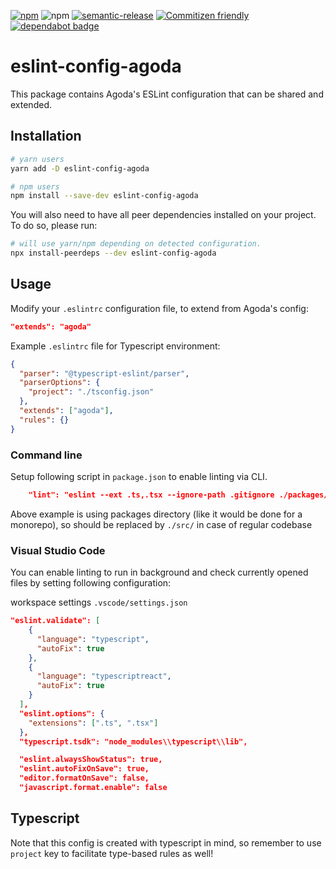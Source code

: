[![npm](https://img.shields.io/npm/v/eslint-config-agoda)](https://www.npmjs.com/package/eslint-config-agoda)
![npm](https://img.shields.io/npm/dw/eslint-config-agoda)
[![semantic-release](https://img.shields.io/badge/%20%20%F0%9F%93%A6%F0%9F%9A%80-semantic--release-e10079.svg)](https://github.com/semantic-release/semantic-release)
[![Commitizen friendly](https://img.shields.io/badge/commitizen-friendly-brightgreen.svg)](http://commitizen.github.io/cz-cli/)
[![dependabot badge](https://badgen.net/dependabot/agoda-com/eslint-config-agoda/?icon=dependabot.svg)](https://dependabot.com/)

# eslint-config-agoda

This package contains Agoda's ESLint configuration that can be shared and
extended.

## Installation

```sh
# yarn users
yarn add -D eslint-config-agoda

# npm users
npm install --save-dev eslint-config-agoda
```

You will also need to have all peer dependencies installed on your project. To
do so, please run:

```sh
# will use yarn/npm depending on detected configuration.
npx install-peerdeps --dev eslint-config-agoda
```

## Usage

Modify your `.eslintrc` configuration file, to extend from Agoda's config:

```json
"extends": "agoda"
```

Example `.eslintrc` file for Typescript environment:

```json
{
  "parser": "@typescript-eslint/parser",
  "parserOptions": {
    "project": "./tsconfig.json"
  },
  "extends": ["agoda"],
  "rules": {}
}
```

### Command line

Setup following script in `package.json` to enable linting via CLI.

```json
    "lint": "eslint --ext .ts,.tsx --ignore-path .gitignore ./packages/",
```

Above example is using packages directory (like it would be done for a
monorepo), so should be replaced by `./src/` in case of regular codebase

### Visual Studio Code

You can enable linting to run in background and check currently opened files by
setting following configuration:

workspace settings `.vscode/settings.json`

```json
"eslint.validate": [
    {
      "language": "typescript",
      "autoFix": true
    },
    {
      "language": "typescriptreact",
      "autoFix": true
    }
  ],
  "eslint.options": {
    "extensions": [".ts", ".tsx"]
  },
  "typescript.tsdk": "node_modules\\typescript\\lib",

  "eslint.alwaysShowStatus": true,
  "eslint.autoFixOnSave": true,
  "editor.formatOnSave": false,
  "javascript.format.enable": false
```

## Typescript

Note that this config is created with typescript in mind, so remember to use
`project` key to facilitate type-based rules as well!
